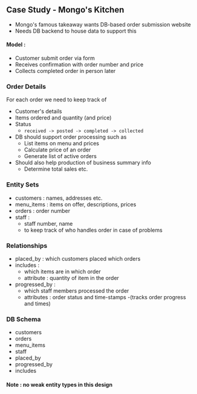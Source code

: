 ## Case Study - Mongo's Kitchen
- Mongo's famous takeaway wants DB-based order submission website
- Needs DB backend to house data to support this

#### Model :
- Customer submit order via form
- Receives confirmation with order number and price
- Collects completed order in person later

### Order Details
For each order we need to keep track of 
- Customer's details
- Items ordered and quantity (and price)
- Status
    - `received -> posted -> completed -> collected`
- DB should support order processing such as 
    - List items on menu and prices
    - Calculate price of an order
    - Generate list of active orders
- Should also help production of business summary info
    - Determine total sales etc.

### Entity Sets
- customers : names, addresses etc.
- menu_items : items on offer, descriptions, prices
- orders : order number
- staff : 
    - staff number, name
    - to keep track of who handles order in case of problems

### Relationships
- placed_by : which customers placed which orders
- includes : 
    - which items are in which order
    - attribute : quantity of item in the order
- progressed_by : 
    - which staff members processed the order
    - attributes : order status and time-stamps
    -(tracks order progress and times)

### DB Schema
- customers
- orders
- menu_items
- staff
- placed_by
- progressed_by
- includes

#### Note : no weak entity types in this design

